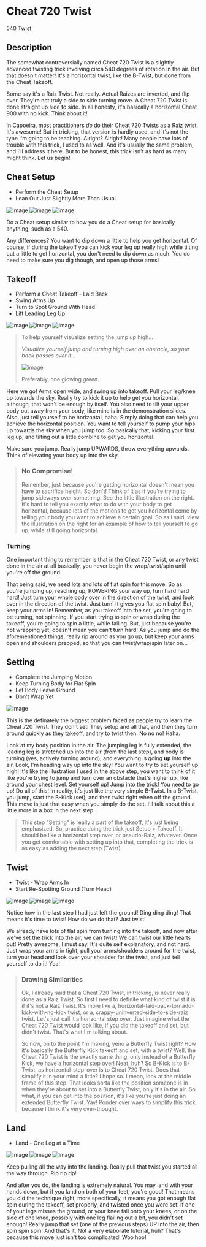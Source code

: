 # Cheat 720 Twist
540 Twist

## Description

The somewhat controversially named Cheat 720 Twist is a slightly advanced twisting trick involving circa 540 degrees of rotation in the air. But that doesn't matter! It's a horizontal twist, like the B-Twist, but done from the Cheat Takeoff.

Some say it's a Raiz Twist. Not really. Actual Raizes are inverted, and flip over. They're not truly a side to side turning move. A Cheat 720 Twist is done straight up side to side. In all honesty, it's basically a horizontal Cheat 900 with no kick. Think about it!

In Capoeira, most practitioners <i>do</i> do their Cheat 720 Twists as a Raiz twist. It's awesome! But in tricking, that version is hardly used, and it's not the type I'm going to be teaching. Alright? Alright! Many people have lots of trouble with this trick, I used to as well. And it's usually the same problem, and I'll address it here. But to be honest, this trick isn't as hard as many might think. Let us begin!

## Cheat Setup

* Perform the Cheat Setup
* Lean Out Just Slightly More Than Usual


![image](images/Cheat720Twist/Demo_Cheat720Twist_0001.jpg "") ![image](images/Cheat720Twist/Demo_Cheat720Twist_0002.jpg "") ![image](images/Cheat720Twist/Demo_Cheat720Twist_0003.jpg "")

Do a Cheat setup similar to how you do a Cheat setup for basically anything, such as a 540.

Any differences? You want to dip down a little to help you get horizontal. Of course, if during the takeoff you can kick your leg up really high while tilting out a little to get horizontal, you don't need to dip down as much. You do need to make sure you dig though, and open up those arms!

## Takeoff

* Perform a Cheat Takeoff - Laid Back
* Swing Arms Up
* Turn to Spot Ground With Head
* Lift Leading Leg Up


![image](images/Cheat720Twist/Demo_Cheat720Twist_0004.jpg "") ![image](images/Cheat720Twist/Demo_Cheat720Twist_0005.jpg "") ![image](images/Cheat720Twist/Demo_Cheat720Twist_0006.jpg "")

>To help yourself visualize setting the jump up high...
>
><i>Visualize yourself jump and turning high over an obstacle, so your back passes over it...</i>
>
>![image](images/c720twist_jump_1.jpg "")
>
>Preferably, one glowing <i>green</i>.

Here we go! Arms open wide, and swing up into takeoff. Pull your leg/knee up towards the sky. Really try to kick it up to help get you horizontal, although, that won't be enough by itself. You also need to tilt your upper body out away from your body, like mine is in the demonstration slides.
Also, just tell yourself to be horizontal, haha. Simply doing that can help you achieve the horizontal position. You want to tell yourself to pump your hips up towards the sky when you jump too. So basically that, kicking your first leg up, and tilting out a little combine to get you horizontal.

Make sure you jump. Really jump UPWARDS, throw everything upwards. Think of elevating your body up into the sky.

>### No Compromise!
>Remember, just because you're getting horizontal doesn't mean you have to sacrifice height. So don't! Think of it as if you're trying to jump sideways over something. See the little illustration on the right. It's hard to tell you exactly what to do with your body to get horizontal, because lots of the motions to get you horizontal come by telling your body you want to achieve a certain goal. So as I said, view the illustration on the right for an example of how to tell yourself to go up, while still going horizontal.

### Turning

One important thing to remember is that in the Cheat 720 Twist, or any twist done in the air at all basically, you never begin the wrap/twist/spin until you're off the ground.

That being said, we need lots and lots of flat spin for this move. So as you're jumping up, reaching up, POWERING your way up, turn hard hard hard! Just turn your whole body over in the direction of the twist, and look over in the direction of the twist. Just turn! It gives you flat spin baby!
But, keep your arms in! Remember, as you takeoff into the set, you're going to be turning, not spinning. If you start trying to spin or wrap during the takeoff, you're going to spin a little, while falling. But, just because you're not wrapping yet, doesn't mean you can't turn hard! As you jump and do the aforementioned things, really rip around as you go up, but keep your arms open and shoulders prepped, so that you can twist/wrap/spin later on...

## Setting

* Complete the Jumping Motion
* Keep Turning Body for Flat Spin
* Let Body Leave Ground
* Don't Wrap Yet


![image](images/Cheat720Twist/Demo_Cheat720Twist_0007.jpg "")

This is the definately the biggest problem faced as people try to learn the Cheat 720 Twist. They don't set! They setup and all that, and then they turn around quickly as they takeoff, and try to twist then. No no no! Haha.

Look at my body position in the air. The jumping leg is fully extended, the leading leg is stretched up into the air (from the last step), and body is turning (yes, actively turning around), and everything is going <b>up</b> into the air. Look, I'm heading way up into the sky! You want to try to set yourself up high! It's like the illustration I used in the above step, you want to think of it like you're trying to jump and turn over an obstacle that's higher up, like around your chest level.
Set yourself up! Jump into the trick! You need to go up! Do all of this!
In reality, it's just like the very simple B-Twist. In a B-Twist, you jump, start the B-Kick (set), and then twist right when off the ground. This move is just that easy when you simply do the set. I'll talk about this a little more in a box in the next step.

>This step "Setting" is really a part of the takeoff, it's just being emphasized. So, practice doing the trick just Setup > Takeoff. It should be like a horizontal step over, or pseudo-Raiz, whatever. Once you get comfortable with setting up into that, completing the trick is as easy as adding the next step (Twist).

## Twist

* Twist - Wrap Arms In
* Start Re-Spotting Ground (Turn Head)


![image](images/Cheat720Twist/Demo_Cheat720Twist_0008.jpg "") ![image](images/Cheat720Twist/Demo_Cheat720Twist_0009.jpg "") ![image](images/Cheat720Twist/Demo_Cheat720Twist_0010.jpg "")

Notice how in the last step I had just left the ground! Ding ding ding! That means it's time to twist! How do we do that? Just twist!

We already have lots of flat spin from turning into the takeoff, and now after we've set the trick into the air, we can twist! We can twist our little hearts out! Pretty awesome, I must say. It's quite self explanatory, and not hard. Just wrap your arms in tight, pull your arms/shoulders around for the twist, turn your head and look over your shoulder for the twist, and just tell yourself to do it! Yea!

>### Drawing Similarities
>Ok, I already said that a Cheat 720 Twist, in tricking, is never really done as a Raiz Twist. So first I need to definite what kind of twist it is if it's not a Raiz Twist. It's more like a, horizontal-laid-back-tornado-kick-with-no-kick twist, or a, crappy-uninverted-side-to-side-raiz twist. Let's just call it a horizontal step over. Just imagine what the Cheat 720 Twist would look like, if you did the takeoff and set, but didn't twist. That's what I'm talking about.
>
>So now, on to the point I'm making, yeno a Butterfly Twist right? How it's basically the Butterfly Kick takeoff and set, with a twist? Well, the Cheat 720 Twist is the exactly same thing, only instead of a Butterfly Kick, we have a horizontal step over! Neat, huh? So B-Kick is to B-Twist, as horizontal-step-over is to Cheat 720 Twist. Does that simplify it in your mind a little? I hope so.
I mean, look at the middle frame of this step. That looks sorta like the position someone is in when they're about to set into a Butterfly Twist, only it's in the air. So what, if you can get into the position, it's like you're just doing an extended Butterfly Twist. Yay! Ponder over ways to simplify this trick, because I think it's very over-thought.

## Land

* Land - One Leg at a Time


![image](images/Cheat720Twist/Demo_Cheat720Twist_0011.jpg "") ![image](images/Cheat720Twist/Demo_Cheat720Twist_0012.jpg "") ![image](images/Cheat720Twist/Demo_Cheat720Twist_0014.jpg "")

Keep pulling all the way into the landing. Really pull that twist you started all the way through. Rip rip rip!

And after you do, the landing is extremely natural. You may land with your hands down, but if you land on both of your feet, you're good! That means you did the technique right, more specifically, it means you got enough flat spin during the takeoff, set properly, and twisted once you were set!
If one of your legs misses the ground, or your knee fall onto your knees, or on the side of one knee, possibly with one leg flailing out a bit, you didn't set enough! Really jump that set (one of the previous steps) UP into the air, then spin spin spin!
And that's it. Not a very elaborate tutorial, huh? That's because this move just isn't too complicated! Woo hoo!

